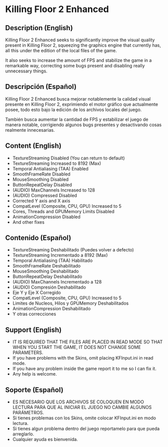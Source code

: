 # Killing Floor 2 Enhanced

## Description (English)
Killing Floor 2 Enhanced seeks to significantly improve the visual quality present in Killing Floor 2, squeezing the graphics engine that currently has, all this under the edition of the local files of the game.

It also seeks to increase the amount of FPS and stabilize the game in a remarkable way, correcting some bugs present and disabling really unnecessary things.

## Descripción (Español)
Killing Floor 2 Enhanced busca mejorar notablemente la calidad visual presente en Killing Floor 2, exprimiendo el motor gráfico que actualmente posee, todo esto bajo la edición de los archivos locales del juego.

También busca aumentar la cantidad de FPS y estabilizar el juego de manera notable, corrigiendo algunos bugs presentes y desactivando cosas realmente innecesarias.

## Content (English)
  - TextureStreaming Disabled (You can return to default)
  - TextureStreaming Increased to 8192 (Max)
  - Temporal Antialiasing (TAA) Enabled
  - SmoothFrameRate Disabled
  - MouseSmoothing Disabled
  - ButtonRepeatDelay Disabled
  - (AUDIO) MaxChannels Increased to 128
  - (AUDIO) Compressed Disabled
  - Corrected Y axis and X axis
  - CompatLevel (Composite, CPU, GPU) Increased to 5
  - Cores, Threads and GPUMemory Limits Disabled
  - AnimationCompression Disabled
  - And other fixes

## Contenido (Español)
  - TextureStreaming Deshabilitado (Puedes volver a defecto)
  - TextureStreaming Incrementado a 8192 (Max)
  - Temporal Antialiasing (TAA) Habilitado
  - SmoothFrameRate Deshabilitado
  - MouseSmoothing Deshabilitado
  - ButtonRepeatDelay Deshabilitado
  - (AUDIO) MaxChannels Incrementado a 128
  - (AUDIO) Compresión Deshabilitado
  - Eje Y y Eje X Corregido
  - CompatLevel (Composite, CPU, GPU) Increased to 5
  - Limites de Nucleos, Hilos y GPUMemory Deshabilitados
  - AnimationCompression Deshabilitado
  - Y otras correcciones

## Support (English)
  - IT IS REQUIRED THAT THE FILES ARE PLACED IN READ MODE SO THAT WHEN YOU START THE GAME, IT DOES NOT CHANGE SOME PARAMETERS.
  - If you have problems with the Skins, omit placing KFInput.ini in read mode.
  - If you have any problem inside the game report it to me so I can fix it.
  - Any help is welcome.

## Soporte (Español)
  - ES NECESARIO QUE LOS ARCHIVOS SE COLOQUEN EN MODO LECTURA PARA QUE AL INICIAR EL JUEGO NO CAMBIE ALGUNOS PARÁMETROS.
  - Si tienes problemas con los Skins, omite colocar KFInput.ini en modo lectura.
  - Si tienes algun problema dentro del juego reportamelo para que pueda arreglarlo.
  - Cualquier ayuda es bienvenida.
